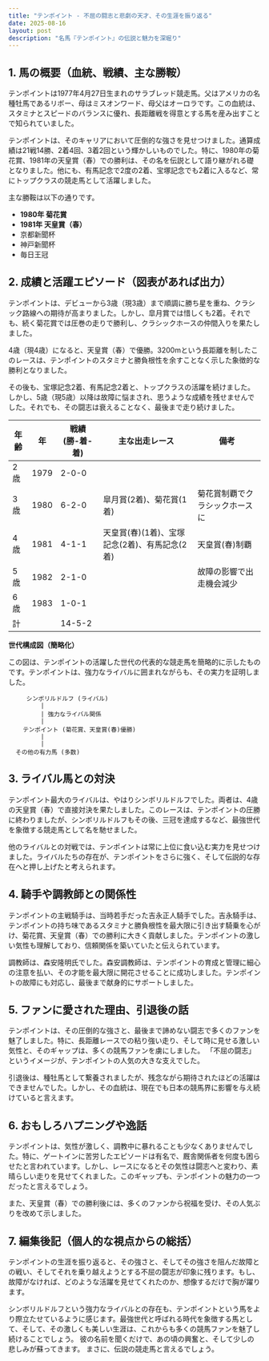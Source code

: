 ```yaml
---
title: "テンポイント - 不屈の闘志と悲劇の天才、その生涯を振り返る"
date: 2025-08-16
layout: post
description: "名馬『テンポイント』の伝説と魅力を深堀り"
---
```


## 1. 馬の概要（血統、戦績、主な勝鞍）

テンポイントは1977年4月27日生まれのサラブレッド競走馬。父はアメリカの名種牡馬であるリボー、母はミスオンワード、母父はオーロラです。この血統は、スタミナとスピードのバランスに優れ、長距離戦を得意とする馬を産み出すことで知られていました。

テンポイントは、そのキャリアにおいて圧倒的な強さを見せつけました。通算成績は21戦14勝、2着4回、3着2回という輝かしいものでした。特に、1980年の菊花賞、1981年の天皇賞（春）での勝利は、その名を伝説として語り継がれる礎となりました。他にも、有馬記念で2度の2着、宝塚記念でも2着に入るなど、常にトップクラスの競走馬として活躍しました。

主な勝鞍は以下の通りです。

* **1980年 菊花賞**
* **1981年 天皇賞（春）**
* 京都新聞杯
* 神戸新聞杯
* 毎日王冠


## 2. 成績と活躍エピソード（図表があれば出力）

テンポイントは、デビューから3歳（現3歳）まで順調に勝ち星を重ね、クラシック路線への期待が高まりました。しかし、皐月賞では惜しくも2着。それでも、続く菊花賞では圧巻の走りで勝利し、クラシックホースの仲間入りを果たしました。

4歳（現4歳）になると、天皇賞（春）で優勝。3200mという長距離を制したこのレースは、テンポイントのスタミナと勝負根性を余すことなく示した象徴的な勝利となりました。

その後も、宝塚記念2着、有馬記念2着と、トップクラスの活躍を続けました。しかし、5歳（現5歳）以降は故障に悩まされ、思うような成績を残せませんでした。それでも、その闘志は衰えることなく、最後まで走り続けました。


| 年齢 | 年 | 戦績 (勝-着-着) | 主な出走レース | 備考 |
|---|---|---|---|---|
| 2歳 | 1979 | 2-0-0 |  |  |
| 3歳 | 1980 | 6-2-0 | 皐月賞(2着)、菊花賞(1着) | 菊花賞制覇でクラシックホースに |
| 4歳 | 1981 | 4-1-1 | 天皇賞(春)(1着)、宝塚記念(2着)、有馬記念(2着) | 天皇賞(春)制覇 |
| 5歳 | 1982 | 2-1-0 |  | 故障の影響で出走機会減少 |
| 6歳 | 1983 | 1-0-1 |  |  |
| 計 |  | 14-5-2 |  |  |


**世代構成図（簡略化）**

この図は、テンポイントの活躍した世代の代表的な競走馬を簡略的に示したものです。テンポイントは、強力なライバルに囲まれながらも、その実力を証明しました。

```
     シンボリルドルフ (ライバル)
         |
         | 強力なライバル関係
         |
    テンポイント (菊花賞、天皇賞(春)優勝)
         |
         |
  その他の有力馬 (多数)
```


## 3. ライバル馬との対決

テンポイント最大のライバルは、やはりシンボリルドルフでした。両者は、4歳の天皇賞（春）で直接対決を果たしました。このレースは、テンポイントの圧勝に終わりましたが、シンボリルドルフもその後、三冠を達成するなど、最強世代を象徴する競走馬として名を馳せました。

他のライバルとの対戦では、テンポイントは常に上位に食い込む実力を見せつけました。ライバルたちの存在が、テンポイントをさらに強く、そして伝説的な存在へと押し上げたと考えられます。


## 4. 騎手や調教師との関係性

テンポイントの主戦騎手は、当時若手だった吉永正人騎手でした。吉永騎手は、テンポイントの持ち味であるスタミナと勝負根性を最大限に引き出す騎乗を心がけ、菊花賞、天皇賞（春）での勝利に大きく貢献しました。テンポイントの激しい気性も理解しており、信頼関係を築いていたと伝えられています。

調教師は、森安隆明氏でした。森安調教師は、テンポイントの育成と管理に細心の注意を払い、その才能を最大限に開花させることに成功しました。テンポイントの故障にも対応し、最後まで献身的にサポートしました。


## 5. ファンに愛された理由、引退後の話

テンポイントは、その圧倒的な強さと、最後まで諦めない闘志で多くのファンを魅了しました。特に、長距離レースでの粘り強い走り、そして時に見せる激しい気性と、そのギャップは、多くの競馬ファンを虜にしました。  「不屈の闘志」というイメージが、テンポイントの人気の大きな支えでした。

引退後は、種牡馬として繋養されましたが、残念ながら期待されたほどの活躍はできませんでした。しかし、その血統は、現在でも日本の競馬界に影響を与え続けていると言えます。


## 6. おもしろハプニングや逸話

テンポイントは、気性が激しく、調教中に暴れることも少なくありませんでした。特に、ゲートインに苦労したエピソードは有名で、厩舎関係者を何度も困らせたと言われています。しかし、レースになるとその気性は闘志へと変わり、素晴らしい走りを見せてくれました。このギャップも、テンポイントの魅力の一つだったと言えるでしょう。

また、天皇賞（春）での勝利後には、多くのファンから祝福を受け、その人気ぶりを改めて示しました。


## 7. 編集後記（個人的な視点からの総括）

テンポイントの生涯を振り返ると、その強さと、そしてその強さを阻んだ故障との戦い、そしてそれを乗り越えようとする不屈の闘志が印象に残ります。もし、故障がなければ、どのような活躍を見せてくれたのか、想像するだけで胸が躍ります。

シンボリルドルフという強力なライバルとの存在も、テンポイントという馬をより際立たせているように感じます。最強世代と呼ばれる時代を象徴する馬として、そして、その激しくも美しい生涯は、これからも多くの競馬ファンを魅了し続けることでしょう。  彼の名前を聞くだけで、あの頃の興奮と、そして少しの悲しみが蘇ってきます。  まさに、伝説の競走馬と言えるでしょう。
